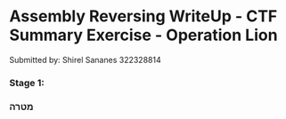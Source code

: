 # Assembly Reversing WriteUp - CTF Summary Exercise - Operation Lion 

Submitted by: Shirel Sananes 322328814

### Stage 1:

### **מטרה**
